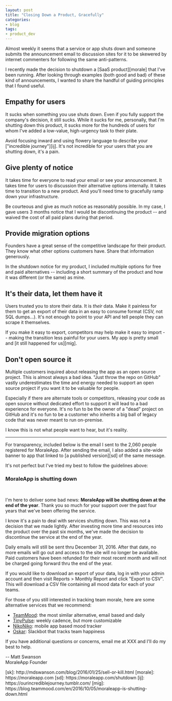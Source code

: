 ```yaml
---
layout: post
title: "Closing Down a Product, Gracefully"
categories:
- blog
tags:
- product_dev
---
```


Almost weekly it seems that a service or app shuts down and someone submits the announcement email to discussion sites for it to be skewered by internet commenters for following the same anti-patterns.

I recently made the decision to shutdown a [SaaS product][morale] that I've been running. After looking through examples (both good and bad) of these kind of announcements, I wanted to share the handful of guiding principles that I found useful.

## Empathy for users

It sucks when something you use shuts down. Even if you fully support the company's decision, it still sucks. While it sucks for me, personally, that I'm shutting down this product, it sucks more for the hundreds of users for whom I've added a low-value, high-urgency task to their plate.

Avoid focusing inward and using flowery language to describe your ["incredible journey"][ij]. It's not incredible for your users that you are shutting down, it's a pain.

## Give plenty of notice

It takes time for everyone to read your email or see your announcement. It takes time for users to discussion their alternative options internally. It takes time to transition to a new product. And you'll need time to gracefully ramp down your infrastructure.

Be courteous and give as much notice as reasonably possible. In my case, I gave users 3 months notice that I would be discontinuing the product -- and waived the cost of all paid plans during that period.

## Provide migration options

Founders have a great sense of the competitive landscape for their product. They know what other options customers have. Share that information generously.

In the shutdown notice for my product, I included multiple options for free and paid alternatives -- including a short summary of the product and how it was different (or the same) as mine.

## It's their data, let them have it

Users trusted you to store their data. It is *their* data. Make it painless for them to get an export of their data in an easy to consume format (CSV, not SQL dumps...). It's not enough to point to your API and tell people they can scrape it themselves.

If you make it easy to export, competitors may help make it easy to import -- making the transition less painful for your users. My app is pretty small and [it still happened for us][mig].

## Don't open source it

Multiple customers inquired about releasing the app as an open source project. This is almost always a bad idea. "Just throw the repo on GitHub" vastly underestimates the time and energy needed to support an open source project if you want it to be valuable for people.

Especially if there are alternate tools or competitors, releasing your code as open source without dedicated effort to support it will lead to a bad experience for everyone. It's no fun to be the owner of a "dead" project on GitHub and it's no fun to be a customer who inherits a big ball of legacy code that was never meant to run on-premise.

I know this is not what people want to hear, but it's reality.

---

For transparency, included below is the email I sent to the 2,060 people registered for MoraleApp. After sending the email, I also added a site-wide banner to app that linked to [a published version][sd] of the same message.

It's not perfect but I've tried my best to follow the guidelines above:

<div class="email-snippet">
<h3>MoraleApp is shutting down</h3>
<br/>
<p>I'm here to deliver some bad news: <b>MoraleApp will be shutting down at the end of the year</b>. Thank you so much for your support over the past four years that we've been offering the service.</p>

<p>I know it's a pain to deal with services shutting down. This was not a decision that we made lightly. After investing more time and resources into the product over the past six months, we've made the decision to discontinue the service at the end of the year.</p>

<p>Daily emails will still be sent thru December 31, 2016. After that date, no more emails will go out and access to the site will no longer be available. Paid customers have been refunded for their most recent month and will not be charged going forward thru the end of the year.</p>

<p>If you would like to download an export of your data, log in with your admin account and then visit Reports > Monthly Report and click "Export to CSV". This will download a CSV file containing all mood data for each of your teams.</p>

<p>For those of you still interested in tracking team morale, here are some alternative services that we recommend:</p>

<ul>
  <li><a href="https://www.teammood.com/en/">TeamMood</a>: the most similar alternative, email based and daily</li>
  <li><a href="https://www.tinypulse.com/">TinyPulse</a>: weekly cadence, but more customizable</li>
  <li><a href="http://www.nikoniko.co/">NikoNiko</a>: mobile app based mood tracker</li>
  <li><a href="http://oskar.hanno.co/">Oskar</a>: Slackbot that tracks team happiness</li>
</ul>

<p>If you have additional questions or concerns, email me at XXX and I'll do my best to help.
</p>

<p>
-- Matt Swanson<br/>
MoraleApp Founder
</p>
</div>
[sk]: http://mdswanson.com/blog/2016/01/25/sell-or-kill.html
[morale]: https://moraleapp.com
[sd]: https://moraleapp.com/shutdown
[ij]: https://ourincrediblejourney.tumblr.com/
[mig]: https://blog.teammood.com/en/2016/10/05/moraleapp-is-shutting-down.html

